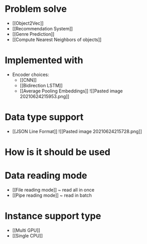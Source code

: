 # Problem solve
- [[Object2Vec]]
- [[Recommendation System]]
- [[Genre Prediction]]
- [[Compute Nearest Neighbors of objects]]

# Implemented with
- Encoder choices:
	- [[CNN]]
	- [[Bidirection LSTM]]
	- [[Average Pooling Embeddings]]
![[Pasted image 20210624215953.png]]
#  Data type support
- [[JSON Line Format]]
![[Pasted image 20210624215728.png]]

# How is it should be used

# Data reading mode
- [[File reading mode]] ~ read all in once
- [[Pipe reading mode]] ~ read in batch

# Instance support type
- [[Multi GPU]]
- [[Single CPU]]